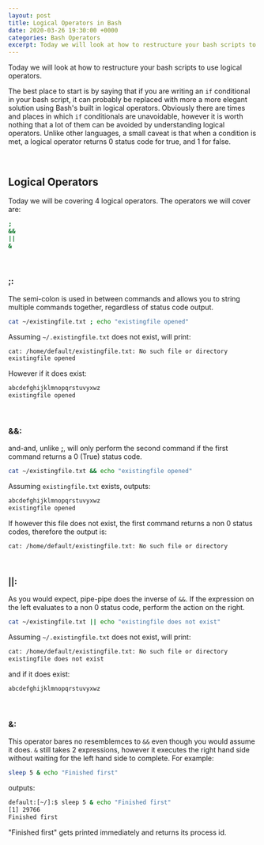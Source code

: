 ```yaml
---
layout: post
title: Logical Operators in Bash
date: 2020-03-26 19:30:00 +0000
categories: Bash Operators
excerpt: Today we will look at how to restructure your bash scripts to use logical operators.
---
```


Today we will look at how to restructure your bash scripts to use logical operators.

The best place to start is by saying that if you are writing an `if` conditional in your bash script, it can probably be replaced with more a more elegant solution using Bash's built in logical operators. Obviously there are times and places in which `if` conditionals are unavoidable, however it is worth nothing that a lot of them can be avoided by understanding logical operators.
Unlike other languages, a small caveat is that when a condition is met, a logical operator returns 0 status code for true, and 1 for false.

<br>

## Logical Operators

Today we will be covering 4 logical operators. The operators we will cover are:

```bash
;
&&
||
&
```

<br>

### __;__:

The semi-colon is used in between commands and allows you to string multiple commands together, regardless of status code output.

```bash
cat ~/existingfile.txt ; echo "existingfile opened"
```

Assuming `~/.existingfile.txt` does not exist, will print:

```bash
cat: /home/default/existingfile.txt: No such file or directory
existingfile opened
```

However if it does exist:

```bash
abcdefghijklmnopqrstuvyxwz
existingfile opened
```
<br>

### __&&__: 

and-and, unlike __;__, will only perform the second command if the first command returns a 0 (True) status code.

```bash
cat ~/existingfile.txt && echo "existingfile opened"
```

Assuming `existingfile.txt` exists, outputs:

```bash
abcdefghijklmnopqrstuvyxwz
existingfile opened
```

If however this file does not exist, the first command returns a non 0 status codes, therefore the output is:

```bash
cat: /home/default/existingfile.txt: No such file or directory
```

<br>

###  __||__: 

As you would expect, pipe-pipe does the inverse of `&&`. If the expression on the left evaluates to a non 0 status code, perform the action on the right.

```bash
cat ~/existingfile.txt || echo "existingfile does not exist"
```

Assuming `~/.existingfile.txt` does not exist, will print:

```bash
cat: /home/default/existingfile.txt: No such file or directory
existingfile does not exist
```

and if it does exist:

```bash
abcdefghijklmnopqrstuvyxwz
```

<br>

### __&__: 

This operator bares no resemblemces to `&&` even though you would assume it does. `&` still takes 2 expressions, however it executes the right hand side without waiting for the left hand side to complete. For example:

```bash
sleep 5 & echo "Finished first"
```

outputs:

```bash
default:[~/]:$ sleep 5 & echo "Finished first"
[1] 29766
Finished first
```

"Finished first" gets printed immediately and returns its process id.
